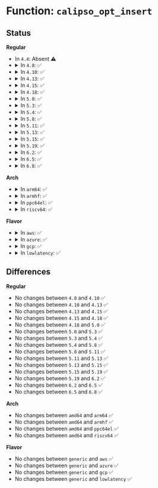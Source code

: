 # Function: <code>calipso_opt_insert</code>

## Status
<b>Regular</b>
<ul>
<li>
In <code>4.4</code>: Absent ⚠️
</li>
<li>
<details>
<summary>In <code>4.8</code>: ✅</summary>

```c
struct ipv6_opt_hdr *calipso_opt_insert(struct ipv6_opt_hdr *hop, const struct calipso_doi *doi_def, const struct netlbl_lsm_secattr *secattr);
```

**Collision:** Unique Static

**Inline:** No

**Transformation:** False

**Instances:**

```
In net/ipv6/calipso.c (ffffffff81870ae0)
Location: net/ipv6/calipso.c:927
Inline: False
Direct callers:
  - net/ipv6/calipso.c:calipso_req_setattr
  - net/ipv6/calipso.c:calipso_sock_setattr
  - net/ipv6/calipso.c:calipso_sock_setattr
```
**Symbols:**

```
ffffffff81870ae0-ffffffff81870c64: calipso_opt_insert (STB_LOCAL)
```
</details>
</li>
<li>
<details>
<summary>In <code>4.10</code>: ✅</summary>

```c
struct ipv6_opt_hdr *calipso_opt_insert(struct ipv6_opt_hdr *hop, const struct calipso_doi *doi_def, const struct netlbl_lsm_secattr *secattr);
```

**Collision:** Unique Static

**Inline:** No

**Transformation:** False

**Instances:**

```
In net/ipv6/calipso.c (ffffffff818a3a50)
Location: net/ipv6/calipso.c:927
Inline: False
Direct callers:
  - net/ipv6/calipso.c:calipso_req_setattr
  - net/ipv6/calipso.c:calipso_sock_setattr
  - net/ipv6/calipso.c:calipso_sock_setattr
```
**Symbols:**

```
ffffffff818a3a50-ffffffff818a3bd4: calipso_opt_insert (STB_LOCAL)
```
</details>
</li>
<li>
<details>
<summary>In <code>4.13</code>: ✅</summary>

```c
struct ipv6_opt_hdr *calipso_opt_insert(struct ipv6_opt_hdr *hop, const struct calipso_doi *doi_def, const struct netlbl_lsm_secattr *secattr);
```

**Collision:** Unique Static

**Inline:** No

**Transformation:** False

**Instances:**

```
In net/ipv6/calipso.c (ffffffff818ca010)
Location: net/ipv6/calipso.c:927
Inline: False
Direct callers:
  - net/ipv6/calipso.c:calipso_req_setattr
  - net/ipv6/calipso.c:calipso_sock_setattr
  - net/ipv6/calipso.c:calipso_sock_setattr
```
**Symbols:**

```
ffffffff818ca010-ffffffff818ca18e: calipso_opt_insert (STB_LOCAL)
```
</details>
</li>
<li>
<details>
<summary>In <code>4.15</code>: ✅</summary>

```c
struct ipv6_opt_hdr *calipso_opt_insert(struct ipv6_opt_hdr *hop, const struct calipso_doi *doi_def, const struct netlbl_lsm_secattr *secattr);
```

**Collision:** Unique Static

**Inline:** No

**Transformation:** False

**Instances:**

```
In net/ipv6/calipso.c (ffffffff8194d750)
Location: net/ipv6/calipso.c:927
Inline: False
Direct callers:
  - net/ipv6/calipso.c:calipso_req_setattr
  - net/ipv6/calipso.c:calipso_sock_setattr
  - net/ipv6/calipso.c:calipso_sock_setattr
```
**Symbols:**

```
ffffffff8194d750-ffffffff8194d8ce: calipso_opt_insert (STB_LOCAL)
```
</details>
</li>
<li>
<details>
<summary>In <code>4.18</code>: ✅</summary>

```c
struct ipv6_opt_hdr *calipso_opt_insert(struct ipv6_opt_hdr *hop, const struct calipso_doi *doi_def, const struct netlbl_lsm_secattr *secattr);
```

**Collision:** Unique Static

**Inline:** No

**Transformation:** False

**Instances:**

```
In net/ipv6/calipso.c (ffffffff819a69e0)
Location: net/ipv6/calipso.c:926
Inline: False
Direct callers:
  - net/ipv6/calipso.c:calipso_req_setattr
  - net/ipv6/calipso.c:calipso_sock_setattr
  - net/ipv6/calipso.c:calipso_sock_setattr
```
**Symbols:**

```
ffffffff819a69e0-ffffffff819a6b5c: calipso_opt_insert (STB_LOCAL)
```
</details>
</li>
<li>
<details>
<summary>In <code>5.0</code>: ✅</summary>

```c
struct ipv6_opt_hdr *calipso_opt_insert(struct ipv6_opt_hdr *hop, const struct calipso_doi *doi_def, const struct netlbl_lsm_secattr *secattr);
```

**Collision:** Unique Static

**Inline:** No

**Transformation:** False

**Instances:**

```
In net/ipv6/calipso.c (ffffffff819dd540)
Location: net/ipv6/calipso.c:926
Inline: False
Direct callers:
  - net/ipv6/calipso.c:calipso_req_setattr
  - net/ipv6/calipso.c:calipso_sock_setattr
  - net/ipv6/calipso.c:calipso_sock_setattr
```
**Symbols:**

```
ffffffff819dd540-ffffffff819dd6bc: calipso_opt_insert (STB_LOCAL)
```
</details>
</li>
<li>
<details>
<summary>In <code>5.3</code>: ✅</summary>

```c
struct ipv6_opt_hdr *calipso_opt_insert(struct ipv6_opt_hdr *hop, const struct calipso_doi *doi_def, const struct netlbl_lsm_secattr *secattr);
```

**Collision:** Unique Static

**Inline:** No

**Transformation:** False

**Instances:**

```
In net/ipv6/calipso.c (ffffffff81a4bdf0)
Location: net/ipv6/calipso.c:912
Inline: False
Direct callers:
  - net/ipv6/calipso.c:calipso_req_setattr
  - net/ipv6/calipso.c:calipso_sock_setattr
  - net/ipv6/calipso.c:calipso_sock_setattr
```
**Symbols:**

```
ffffffff81a4bdf0-ffffffff81a4bf76: calipso_opt_insert (STB_LOCAL)
```
</details>
</li>
<li>
<details>
<summary>In <code>5.4</code>: ✅</summary>

```c
struct ipv6_opt_hdr *calipso_opt_insert(struct ipv6_opt_hdr *hop, const struct calipso_doi *doi_def, const struct netlbl_lsm_secattr *secattr);
```

**Collision:** Unique Static

**Inline:** No

**Transformation:** False

**Instances:**

```
In net/ipv6/calipso.c (ffffffff81a829c0)
Location: net/ipv6/calipso.c:912
Inline: False
Direct callers:
  - net/ipv6/calipso.c:calipso_req_setattr
  - net/ipv6/calipso.c:calipso_sock_setattr
  - net/ipv6/calipso.c:calipso_sock_setattr
```
**Symbols:**

```
ffffffff81a829c0-ffffffff81a82b46: calipso_opt_insert (STB_LOCAL)
```
</details>
</li>
<li>
<details>
<summary>In <code>5.8</code>: ✅</summary>

```c
struct ipv6_opt_hdr *calipso_opt_insert(struct ipv6_opt_hdr *hop, const struct calipso_doi *doi_def, const struct netlbl_lsm_secattr *secattr);
```

**Collision:** Unique Static

**Inline:** No

**Transformation:** False

**Instances:**

```
In net/ipv6/calipso.c (ffffffff81b7d810)
Location: net/ipv6/calipso.c:912
Inline: False
Direct callers:
  - net/ipv6/calipso.c:calipso_req_setattr
  - net/ipv6/calipso.c:calipso_sock_setattr
  - net/ipv6/calipso.c:calipso_sock_setattr
```
**Symbols:**

```
ffffffff81b7d810-ffffffff81b7d996: calipso_opt_insert (STB_LOCAL)
```
</details>
</li>
<li>
<details>
<summary>In <code>5.11</code>: ✅</summary>

```c
struct ipv6_opt_hdr *calipso_opt_insert(struct ipv6_opt_hdr *hop, const struct calipso_doi *doi_def, const struct netlbl_lsm_secattr *secattr);
```

**Collision:** Unique Static

**Inline:** No

**Transformation:** False

**Instances:**

```
In net/ipv6/calipso.c (ffffffff81b8c930)
Location: net/ipv6/calipso.c:908
Inline: False
Direct callers:
  - net/ipv6/calipso.c:calipso_req_setattr
  - net/ipv6/calipso.c:calipso_sock_setattr
  - net/ipv6/calipso.c:calipso_sock_setattr
```
**Symbols:**

```
ffffffff81b8c930-ffffffff81b8cab6: calipso_opt_insert (STB_LOCAL)
```
</details>
</li>
<li>
<details>
<summary>In <code>5.13</code>: ✅</summary>

```c
struct ipv6_opt_hdr *calipso_opt_insert(struct ipv6_opt_hdr *hop, const struct calipso_doi *doi_def, const struct netlbl_lsm_secattr *secattr);
```

**Collision:** Unique Static

**Inline:** No

**Transformation:** False

**Instances:**

```
In net/ipv6/calipso.c (ffffffff81b7b120)
Location: net/ipv6/calipso.c:908
Inline: False
Direct callers:
  - net/ipv6/calipso.c:calipso_req_setattr
  - net/ipv6/calipso.c:calipso_sock_setattr
  - net/ipv6/calipso.c:calipso_sock_setattr
```
**Symbols:**

```
ffffffff81b7b120-ffffffff81b7b2ce: calipso_opt_insert (STB_LOCAL)
```
</details>
</li>
<li>
<details>
<summary>In <code>5.15</code>: ✅</summary>

```c
struct ipv6_opt_hdr *calipso_opt_insert(struct ipv6_opt_hdr *hop, const struct calipso_doi *doi_def, const struct netlbl_lsm_secattr *secattr);
```

**Collision:** Unique Static

**Inline:** No

**Transformation:** False

**Instances:**

```
In net/ipv6/calipso.c (ffffffff81c45de0)
Location: net/ipv6/calipso.c:908
Inline: False
Direct callers:
  - net/ipv6/calipso.c:calipso_req_setattr
  - net/ipv6/calipso.c:calipso_sock_setattr
  - net/ipv6/calipso.c:calipso_sock_setattr
```
**Symbols:**

```
ffffffff81c45de0-ffffffff81c45f8e: calipso_opt_insert (STB_LOCAL)
```
</details>
</li>
<li>
<details>
<summary>In <code>5.19</code>: ✅</summary>

```c
struct ipv6_opt_hdr *calipso_opt_insert(struct ipv6_opt_hdr *hop, const struct calipso_doi *doi_def, const struct netlbl_lsm_secattr *secattr);
```

**Collision:** Unique Static

**Inline:** No

**Transformation:** False

**Instances:**

```
In net/ipv6/calipso.c (ffffffff81de4f80)
Location: net/ipv6/calipso.c:908
Inline: False
Direct callers:
  - net/ipv6/calipso.c:calipso_req_setattr
  - net/ipv6/calipso.c:calipso_sock_setattr
  - net/ipv6/calipso.c:calipso_sock_setattr
```
**Symbols:**

```
ffffffff81de4f80-ffffffff81de512e: calipso_opt_insert (STB_LOCAL)
```
</details>
</li>
<li>
<details>
<summary>In <code>6.2</code>: ✅</summary>

```c
struct ipv6_opt_hdr *calipso_opt_insert(struct ipv6_opt_hdr *hop, const struct calipso_doi *doi_def, const struct netlbl_lsm_secattr *secattr);
```

**Collision:** Unique Static

**Inline:** No

**Transformation:** False

**Instances:**

```
In net/ipv6/calipso.c (ffffffff81fb7720)
Location: net/ipv6/calipso.c:908
Inline: False
Direct callers:
  - net/ipv6/calipso.c:calipso_req_setattr
  - net/ipv6/calipso.c:calipso_sock_setattr
  - net/ipv6/calipso.c:calipso_sock_setattr
```
**Symbols:**

```
ffffffff81fb7720-ffffffff81fb78ce: calipso_opt_insert (STB_LOCAL)
```
</details>
</li>
<li>
<details>
<summary>In <code>6.5</code>: ✅</summary>

```c
struct ipv6_opt_hdr *calipso_opt_insert(struct ipv6_opt_hdr *hop, const struct calipso_doi *doi_def, const struct netlbl_lsm_secattr *secattr);
```

**Collision:** Unique Static

**Inline:** No

**Transformation:** False

**Instances:**

```
In net/ipv6/calipso.c (ffffffff82017e70)
Location: net/ipv6/calipso.c:908
Inline: False
Direct callers:
  - net/ipv6/calipso.c:calipso_req_setattr
  - net/ipv6/calipso.c:calipso_sock_setattr
  - net/ipv6/calipso.c:calipso_sock_setattr
```
**Symbols:**

```
ffffffff82017e70-ffffffff82018066: calipso_opt_insert (STB_LOCAL)
```
</details>
</li>
<li>
<details>
<summary>In <code>6.8</code>: ✅</summary>

```c
struct ipv6_opt_hdr *calipso_opt_insert(struct ipv6_opt_hdr *hop, const struct calipso_doi *doi_def, const struct netlbl_lsm_secattr *secattr);
```

**Collision:** Unique Static

**Inline:** No

**Transformation:** False

**Instances:**

```
In net/ipv6/calipso.c (ffffffff820e6e40)
Location: net/ipv6/calipso.c:908
Inline: False
Direct callers:
  - net/ipv6/calipso.c:calipso_req_setattr
  - net/ipv6/calipso.c:calipso_sock_setattr
  - net/ipv6/calipso.c:calipso_sock_setattr
```
**Symbols:**

```
ffffffff820e6e40-ffffffff820e7036: calipso_opt_insert (STB_LOCAL)
```
</details>
</li>
</ul>
<b>Arch</b>
<ul>
<li>
<details>
<summary>In <code>arm64</code>: ✅</summary>

```c
struct ipv6_opt_hdr *calipso_opt_insert(struct ipv6_opt_hdr *hop, const struct calipso_doi *doi_def, const struct netlbl_lsm_secattr *secattr);
```

**Collision:** Unique Static

**Inline:** No

**Transformation:** False

**Instances:**

```
In net/ipv6/calipso.c (ffff800010d4d9c0)
Location: net/ipv6/calipso.c:912
Inline: False
Direct callers:
  - net/ipv6/calipso.c:calipso_req_setattr
  - net/ipv6/calipso.c:calipso_sock_setattr
  - net/ipv6/calipso.c:calipso_sock_setattr
  - net/ipv6/calipso.c:calipso_sock_setattr
```
**Symbols:**

```
ffff800010d4d9c0-ffff800010d4db54: calipso_opt_insert (STB_LOCAL)
```
</details>
</li>
<li>
<details>
<summary>In <code>armhf</code>: ✅</summary>

```c
struct ipv6_opt_hdr *calipso_opt_insert(struct ipv6_opt_hdr *hop, const struct calipso_doi *doi_def, const struct netlbl_lsm_secattr *secattr);
```

**Collision:** Unique Static

**Inline:** No

**Transformation:** False

**Instances:**

```
In net/ipv6/calipso.c (c0e4f4b0)
Location: net/ipv6/calipso.c:912
Inline: False
Direct callers:
  - net/ipv6/calipso.c:calipso_req_setattr
  - net/ipv6/calipso.c:calipso_sock_setattr
  - net/ipv6/calipso.c:calipso_sock_setattr
  - net/ipv6/calipso.c:calipso_sock_setattr
```
**Symbols:**

```
c0e4f4b0-c0e4f620: calipso_opt_insert (STB_LOCAL)
```
</details>
</li>
<li>
<details>
<summary>In <code>ppc64el</code>: ✅</summary>

```c
struct ipv6_opt_hdr *calipso_opt_insert(struct ipv6_opt_hdr *hop, const struct calipso_doi *doi_def, const struct netlbl_lsm_secattr *secattr);
```

**Collision:** Unique Static

**Inline:** No

**Transformation:** False

**Instances:**

```
In net/ipv6/calipso.c (c000000000e855f0)
Location: net/ipv6/calipso.c:912
Inline: False
Direct callers:
  - net/ipv6/calipso.c:calipso_req_setattr
  - net/ipv6/calipso.c:calipso_sock_setattr
  - net/ipv6/calipso.c:calipso_sock_setattr
```
**Symbols:**

```
c000000000e855f0-c000000000e857fc: calipso_opt_insert (STB_LOCAL)
```
</details>
</li>
<li>
<details>
<summary>In <code>riscv64</code>: ✅</summary>

```c
struct ipv6_opt_hdr *calipso_opt_insert(struct ipv6_opt_hdr *hop, const struct calipso_doi *doi_def, const struct netlbl_lsm_secattr *secattr);
```

**Collision:** Unique Static

**Inline:** No

**Transformation:** False

**Instances:**

```
In net/ipv6/calipso.c (ffffffe0008869ec)
Location: net/ipv6/calipso.c:912
Inline: False
Direct callers:
  - net/ipv6/calipso.c:calipso_req_setattr
  - net/ipv6/calipso.c:calipso_sock_setattr
  - net/ipv6/calipso.c:calipso_sock_setattr
  - net/ipv6/calipso.c:calipso_sock_setattr
```
**Symbols:**

```
ffffffe0008869ec-ffffffe000886b56: calipso_opt_insert (STB_LOCAL)
```
</details>
</li>
</ul>
<b>Flavor</b>
<ul>
<li>
<details>
<summary>In <code>aws</code>: ✅</summary>

```c
struct ipv6_opt_hdr *calipso_opt_insert(struct ipv6_opt_hdr *hop, const struct calipso_doi *doi_def, const struct netlbl_lsm_secattr *secattr);
```

**Collision:** Unique Static

**Inline:** No

**Transformation:** False

**Instances:**

```
In net/ipv6/calipso.c (ffffffff81a22050)
Location: net/ipv6/calipso.c:912
Inline: False
Direct callers:
  - net/ipv6/calipso.c:calipso_req_setattr
  - net/ipv6/calipso.c:calipso_sock_setattr
  - net/ipv6/calipso.c:calipso_sock_setattr
```
**Symbols:**

```
ffffffff81a22050-ffffffff81a221d6: calipso_opt_insert (STB_LOCAL)
```
</details>
</li>
<li>
<details>
<summary>In <code>azure</code>: ✅</summary>

```c
struct ipv6_opt_hdr *calipso_opt_insert(struct ipv6_opt_hdr *hop, const struct calipso_doi *doi_def, const struct netlbl_lsm_secattr *secattr);
```

**Collision:** Unique Static

**Inline:** No

**Transformation:** False

**Instances:**

```
In net/ipv6/calipso.c (ffffffff819dee10)
Location: net/ipv6/calipso.c:912
Inline: False
Direct callers:
  - net/ipv6/calipso.c:calipso_req_setattr
  - net/ipv6/calipso.c:calipso_sock_setattr
  - net/ipv6/calipso.c:calipso_sock_setattr
```
**Symbols:**

```
ffffffff819dee10-ffffffff819def96: calipso_opt_insert (STB_LOCAL)
```
</details>
</li>
<li>
<details>
<summary>In <code>gcp</code>: ✅</summary>

```c
struct ipv6_opt_hdr *calipso_opt_insert(struct ipv6_opt_hdr *hop, const struct calipso_doi *doi_def, const struct netlbl_lsm_secattr *secattr);
```

**Collision:** Unique Static

**Inline:** No

**Transformation:** False

**Instances:**

```
In net/ipv6/calipso.c (ffffffff81a8cad0)
Location: net/ipv6/calipso.c:912
Inline: False
Direct callers:
  - net/ipv6/calipso.c:calipso_req_setattr
  - net/ipv6/calipso.c:calipso_sock_setattr
  - net/ipv6/calipso.c:calipso_sock_setattr
```
**Symbols:**

```
ffffffff81a8cad0-ffffffff81a8cc56: calipso_opt_insert (STB_LOCAL)
```
</details>
</li>
<li>
<details>
<summary>In <code>lowlatency</code>: ✅</summary>

```c
struct ipv6_opt_hdr *calipso_opt_insert(struct ipv6_opt_hdr *hop, const struct calipso_doi *doi_def, const struct netlbl_lsm_secattr *secattr);
```

**Collision:** Unique Static

**Inline:** No

**Transformation:** False

**Instances:**

```
In net/ipv6/calipso.c (ffffffff81a99760)
Location: net/ipv6/calipso.c:912
Inline: False
Direct callers:
  - net/ipv6/calipso.c:calipso_req_setattr
  - net/ipv6/calipso.c:calipso_sock_setattr
  - net/ipv6/calipso.c:calipso_sock_setattr
```
**Symbols:**

```
ffffffff81a99760-ffffffff81a998e6: calipso_opt_insert (STB_LOCAL)
```
</details>
</li>
</ul>

## Differences
<b>Regular</b>
<ul>
<li>
No changes between <code>4.8</code> and <code>4.10</code> ✅
</li>
<li>
No changes between <code>4.10</code> and <code>4.13</code> ✅
</li>
<li>
No changes between <code>4.13</code> and <code>4.15</code> ✅
</li>
<li>
No changes between <code>4.15</code> and <code>4.18</code> ✅
</li>
<li>
No changes between <code>4.18</code> and <code>5.0</code> ✅
</li>
<li>
No changes between <code>5.0</code> and <code>5.3</code> ✅
</li>
<li>
No changes between <code>5.3</code> and <code>5.4</code> ✅
</li>
<li>
No changes between <code>5.4</code> and <code>5.8</code> ✅
</li>
<li>
No changes between <code>5.8</code> and <code>5.11</code> ✅
</li>
<li>
No changes between <code>5.11</code> and <code>5.13</code> ✅
</li>
<li>
No changes between <code>5.13</code> and <code>5.15</code> ✅
</li>
<li>
No changes between <code>5.15</code> and <code>5.19</code> ✅
</li>
<li>
No changes between <code>5.19</code> and <code>6.2</code> ✅
</li>
<li>
No changes between <code>6.2</code> and <code>6.5</code> ✅
</li>
<li>
No changes between <code>6.5</code> and <code>6.8</code> ✅
</li>
</ul>
<b>Arch</b>
<ul>
<li>
No changes between <code>amd64</code> and <code>arm64</code> ✅
</li>
<li>
No changes between <code>amd64</code> and <code>armhf</code> ✅
</li>
<li>
No changes between <code>amd64</code> and <code>ppc64el</code> ✅
</li>
<li>
No changes between <code>amd64</code> and <code>riscv64</code> ✅
</li>
</ul>
<b>Flavor</b>
<ul>
<li>
No changes between <code>generic</code> and <code>aws</code> ✅
</li>
<li>
No changes between <code>generic</code> and <code>azure</code> ✅
</li>
<li>
No changes between <code>generic</code> and <code>gcp</code> ✅
</li>
<li>
No changes between <code>generic</code> and <code>lowlatency</code> ✅
</li>
</ul>
